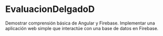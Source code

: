 # EvaluacionDelgadoD
Demostrar comprensión básica de Angular y Firebase. Implementar una aplicación web simple que interactúe con una base de datos en Firebase.
